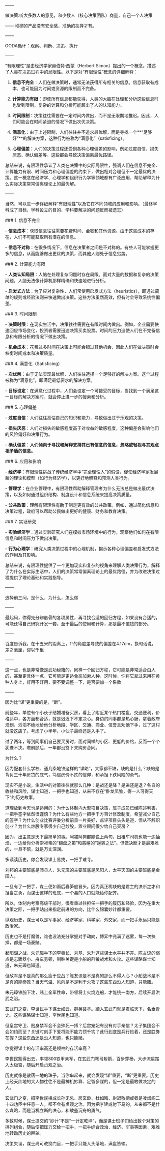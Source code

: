 ——

做决策:听大多数人的意见，和少数人（核心决策团队）商量，自己一个人决策

——
堆砌的产品没有安全感，准确的抉择才有。

——

OODA循环：观察、判断、决策、执行

——

“有限理性”是由经济学家赫伯特·西蒙（Herbert Simon）提出的一个概念，描述了人类在决策过程中的局限性。以下是对“有限理性”概念的详细解释：

1. **信息不完全**：人们在做决策时，通常无法获得所有相关的信息。信息获取有成本，也可能因为时间或资源的限制而不完备。

2. **计算能力有限**：即使所有信息都能获得，人类的大脑在处理和分析这些信息时也受到限制。复杂的计算和分析可能超出了人的认知能力。

3. **时间限制**：决策往往需要在一定时间内做出，而不是无限期地推迟。因此，人们可能会在时间紧迫的情况下做出次优决策。

4. **满意化**：由于上述限制，人们往往并不追求最优解，而是寻找一个**“足够好”**的解决方案，这种行为被称为“满意化”（satisficing）。

5. **心理偏差**：人们的决策过程还受到各种心理偏差的影响，例如过度自信、损失厌恶、确认偏差等，这些都会导致决策偏离最优路径。

总结来说，有限理性承认了人类在决策中的实际局限性，强调人们在信息不完全、计算能力有限、时间压力和心理偏差的约束下，做出相对合理但不一定最优的决策。这一概念在经济学、心理学和组织行为学等领域都有广泛应用，帮助解释为什么实际决策常常偏离理论上的最优解。

——

当然，可以进一步详细解释“有限理性”以及它在不同领域的应用和影响。（最终学科成了目标，学科设立的目的、学科要解决的问题反而被遗忘）

\### 1. 信息不完全

\- **信息成本**：获取信息往往需要花费时间、金钱和其他资源。由于这些成本的存在，人们不可能获取所有潜在的信息。

\- **信息不对称**：在很多情况下，信息在决策者之间是不对称的。有些人可能掌握更多的信息，从而能够做出更优的决策，而其他人则处于信息劣势。

\### 2. 计算能力有限

\- **人类认知局限**：人脑在处理复杂问题时存在局限。面对大量的数据和复杂的决策问题，人脑无法像计算机那样精确和快速地进行分析。

\- **启发式方法**：为了应对复杂性，人们常使用启发式方法（heuristics），即通过简单的规则或经验法则来快速做出决策。这些方法虽然高效，但有时会导致系统性偏差。

\### 3. 时间限制

\- **决策时限**：在现实生活中，决策往往需要在有限时间内做出。例如，企业需要快速回应市场变化，投资者需要迅速决策买卖股票。时间的压力迫使人们在不完备信息和有限分析的情况下做出决策。

\- **机会成本**：花费过多时间在决策上可能会错过其他机会，因此人们在做决策时会权衡时间成本和决策质量。

\### 4. 满意化（Satisficing）

\- **次优解**：由于无法实现最优解，人们往往选择一个足够好的解决方案。这个过程被称为“满意化”，即满足最低要求的解决方案。

\- **目标设定**：在满意化过程中，人们会设定一个可接受的目标，当找到一个满足这一目标的解决方案时，就会停止进一步的搜索和分析。

\### 5. 心理偏差

\- **过度自信**：人们往往高估自己的知识和能力，导致做出过于乐观的决策。

\- **损失厌恶**：人们对损失的敏感程度高于对收益的敏感程度，这种偏差会影响他们的风险偏好和决策行为。

\- **确认偏差**：**人们倾向于寻找和解释支持其已有信念的信息，忽略或轻视与其观点相矛盾的信息。**

\### 6. 应用和影响

\- **经济学**：有限理性挑战了传统经济学中“完全理性人”的假设，促使经济学家发展新的理论和模型（如行为经济学），以更好地解释和预测人类行为。

\- **管理学**：在企业管理中，有限理性帮助解释管理者为什么无法总是做出最优决策，以及如何通过组织结构、制度设计和信息系统来提高决策质量。

\- **公共政策**：理解有限理性有助于制定更有效的公共政策。例如，通过简化信息和决策过程，政府可以帮助公民做出更好的健康、财务和教育决策。

\### 7. 实证研究

\- **实验经济学**：通过实验研究人们在模拟市场环境中的行为，观察他们如何在有限信息和时间压力下做出决策。

\- **行为心理学**：研究人类决策过程中的心理机制，揭示各种心理偏差和启发式方法的作用及其影响。

总结来说，有限理性提供了一个更加现实和复杂的视角来理解人类决策行为，解释了为什么在实际生活中，人们的决策常常偏离理论上的最优路径，并为改进决策过程提供了理论基础和实践指导。

——

选择前三问，是什么，为什么，怎么做

——

最起码，你得先分辨骸骨的各项属性，再寻找合适的回归方程，如果没有合适的，可能还得自己研究开发一套，至于最后的使用和计算，那是最不值钱的部分。

——

百度告诉我，在十五米的距离上，1°的角度差导致的偏差在4.17cm，换句话说，差之毫厘，谬以千里

——

这一点，也是非常像是武功秘籍的。同样一个回归方程，它可能是非常适合白人的，甚至更具体一点，它可能是更适合高加索人种，这时候，你将它拿过来用在黄种人身上，好用不好用，要不要调整一下，是否要加一个系数

——

因为比“谋”更重要的是，“断”。

前些年，单位有个小伙子结婚准备买房，看上了附近某个热门楼盘，交通便利，价格适中，各方面都合适，就是迟迟下不定决心。身边的同事都是热心肠，拿着政府规划、滔滔不绝地给他分析地段、学区、交通、商业、信誉且劝他下手，过了这村就没这店了。考虑了小半年，小伙子最终还是入手了。

过了两年，等到同事们自己要买房时，面对同样的小区、更低的价格，反而一个个犹豫不决。瞻前顾后，一年都没签下来购房合同。

为什么？

因为配套什么学校、通几条地铁这样的“谋略”，大家都不缺，缺的是什么？缺的是背负三十年房贷的底气，笃信房价不跌的信仰，和承担下跌风险的勇气。

现实不是小说，生活中的对策往往就那么几种：是战还是降？是进还是退？各自的收益和风险，谋士知道，一把手也知道，从来不存在“卧龙凤雏，得一人可得天下”的历史故事。

道理放到今天也是适用的：为什么体制内大型项目决策，班子成员已经陈述利害，一把手签字依然很谨慎？为什么有些地方一把手千方百计修改制度，希望减少自己的签字？为什么创业比赛评委分析前景一片美好，点评项目头头是道，但从不辞职创业？为什么炒股专家很少自己炒股，置业顾问很少给自己买房？

因为，出主意是天下最简单的事。阿猫阿狗都能说上两句，出租车司机也能一边抽烟，一边给你分析崇祯帝的“翻盘之策”和慈禧的“逆转之法”。但做决断才是最艰难的，一旦不慎，就是万丈深渊。

多读读历史，你会发现谋士易找，一把手难寻。

刘邦的主要班底是沛县人，朱元璋的主要班底是凤阳人，太平天国的主要班底是金田人。

一旦有了一把手，谋士便如雨后春笋般冒头。因为真正稀缺的是君主的决断之才和担当之勇，而谋士这样的班底，一个县的人口就能给你配齐。

所以，体制内考察高级干部时，很看重过往担任一把手的履历和经验，因为在重大决策之际，一把手站出来指定前进的方向，比什么锦囊妙计都重要。

纵观历史，谋士可以是军事家、经济学家、科学家、外交家，而一把手永远只能是政治家。

历史也不是打魔兽，谁也没法充分掌握对手动向，博弈中充满了迷雾，每一次抉择，都是一场豪赌。

鄱阳湖之战，朱元璋手下的李善长、刘基、朱升这些谋士水平并不差。陈友谅的弱点是志骄器小、舟车劳顿，制胜关键是小船的群狼战术和火攻。这些谋略谋士知道，朱元璋也知道。

但敌军是不是真的那么疲于应战？陈友谅是不是真的那么不得人心？小船战术是不是真的能奏效？当天气温、风向是不是利于火攻？这些东西没人知道，只能赌。

朱元璋铁腕下注，赌上全军性命，带领将士火烧连船，才能统一南方，后续开启洪武之治。

玄武门之变，李世民手下谋士如云，群英荟萃。踏入玄武门就是君临天下，名垂青史。这些谋略谋士知道，李世民也知道。

但皇宫守卫、贴身禁军会不会殊死一搏？后宫宠妃有没有对手亲信？太子集团会不会如约而至？关键时刻手下爱将能不能力顶千钧？此行到底是兵行险着，还是胜券在握？这些东西还是没人知道，也只能赌。

你觉得谋士的存活率高还是领袖的存活率高？

李世民豁得出去，率领800铁甲亲军，在玄武门弯弓射箭，百步穿杨，大步流星踏入太极宫，随后开启贞观之治。

历史就像是散落一地的珠子，当你串起来，就会发现“谋”重要，“断”更重要。历史上经天纬地的大人物往往不是最神机妙算、足智多谋的，但一定是最敢做决定的人。

玄武门之变，把李世民换成长孙无忌、房玄龄、杜如晦、尉迟敬德或者是凌烟阁二十四功臣中任意一人，都不会有贞观之治。因为把李建成射下马的，从来都不是什么谋略，而是当机立断的决心，和破釜沉舟的勇气。

多数时候，谋士提交的“妙计”不是“一计定乾坤”，而是谋士班子们给出数个对策的排列组合，随后便把压力交给一把手，一把手综合政治、经济、军事等因素，艰难地转动历史的巨轮。

决策失误，谋士尚可改换门庭，一把手只能人头落地，满盘皆输。
